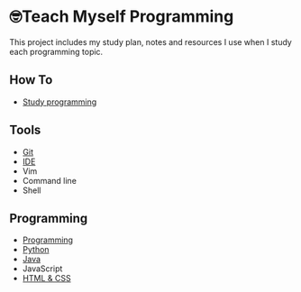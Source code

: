 # 🤓Teach Myself Programming

This project includes my study plan, notes and resources I use when I study each programming topic. 
## How To

- [Study programming](https://github.com/erinchocolate/teach-myself-programming/tree/master/Study)

## Tools

- [Git](https://github.com/erinchocolate/teach-myself-programming/tree/master/Git)
- [IDE](https://github.com/erinchocolate/teach-myself-programming/tree/master/IDE)
- Vim
- Command line
- Shell 

## Programming

- [Programming](https://github.com/erinchocolate/teach-myself-programming/tree/master/Programming)
- [Python](https://github.com/erinchocolate/teach-myself-programming/tree/master/Python)
- [Java](https://github.com/erinchocolate/teach-myself-programming/tree/master/Java)
- JavaScript
- [HTML & CSS](https://github.com/erinchocolate/teach-myself-programming/tree/master/HTML%26CSS)

